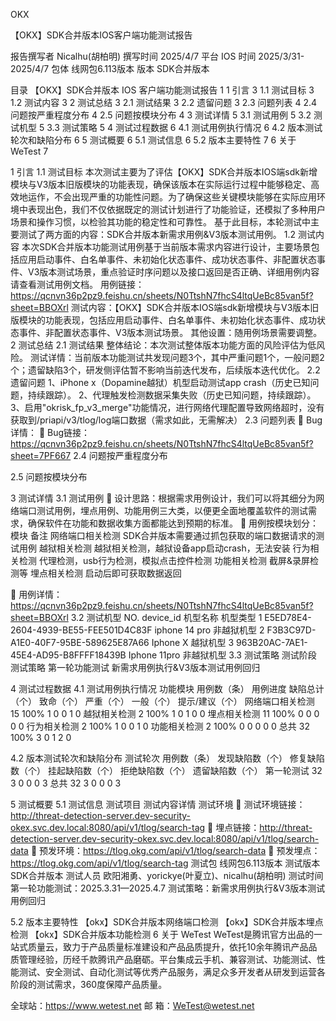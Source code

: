  


OKX


【OKX】SDK合并版本IOS客户端功能测试报告

报告撰写者	Nicalhu(胡柏明)	撰写时间	2025/4/7
平台	IOS	时间	2025/3/31-2025/4/7
包体	线网包6.113版本	版本	SDK合并版本


目录
【OKX】SDK合并版本 IOS 客户端功能测试报告	1
1 引言	3
1.1 测试目标	3
1.2 测试内容	3
2 测试总结	3
2.1 测试结果	3
2.2 遗留问题	3
2.3 问题列表	4
2.4 问题按严重程度分布	4
2.5 问题按模块分布	4
3 测试详情	5
3.1 测试用例	5
3.2 测试机型	5
3.3 测试策略	5
4 测试过程数据	6
4.1 测试用例执行情况	6
4.2 版本测试轮次和缺陷分布	6
5 测试概要	6
5.1 测试信息	6
5.2 版本主要特性	7
6 关于 WeTest	7

1	引言
1.1	测试目标
本次测试主要为了评估【OKX】SDK合并版本IOS端sdk新增模块与V3版本旧版模块的功能表现，确保该版本在实际运行过程中能够稳定、高效地运作，不会出现严重的功能性问题。为了确保这些关键模块能够在实际应用环境中表现出色，我们不仅依据既定的测试计划进行了功能验证，还模拟了多种用户场景和操作习惯，以检验其功能的稳定性和可靠性。
基于此目标，本轮测试中主要测试了两方面的内容：SDK合并版本新需求用例&V3版本测试用例。
1.2	测试内容
本次SDK合并版本功能测试用例基于当前版本需求内容进行设计，主要场景包括应用启动事件、白名单事件、未初始化状态事件、成功状态事件、非配置状态事件、V3版本测试场景，重点验证时序问题以及接口返回是否正确、详细用例内容请查看测试用例文档。
用例链接：https://qcnvn36p2pz9.feishu.cn/sheets/N0TtshN7fhcS4ltqUeBc85van5f?sheet=BBOXrl
测试内容：【OKX】SDK合并版本IOS端sdk新增模块与V3版本旧版模块的功能表现，包括应用启动事件、白名单事件、未初始化状态事件、成功状态事件、非配置状态事件、V3版本测试场景。
其他设置：随用例场景需要调整。
2	测试总结
2.1	测试结果
整体结论：本次测试整体版本功能方面的风险评估为低风险。
测试详情：当前版本功能测试共发现问题3个，其中严重问题1个，一般问题2个；遗留缺陷3个，研发侧评估暂不影响当前迭代发布，后续版本迭代优化。
2.2	遗留问题
1、iPhone x（Dopamine越狱）机型启动测试app crash（历史已知问题，持续跟踪）。
2、代理触发检测数据采集失败（历史已知问题，持续跟踪）。
3、启用"okrisk_fp_v3_merge"功能情况，进行网络代理配置导致网络超时，没有获取到/priapi/v3/tlog/log端口数据（需求如此，无需解决）
2.3	问题列表
	Bug详情：
	Bug链接：https://qcnvn36p2pz9.feishu.cn/sheets/N0TtshN7fhcS4ltqUeBc85van5f?sheet=7PF667
2.4	 问题按严重程度分布
                
2.5	问题按模块分布
                        
3	测试详情
3.1	测试用例
	设计思路：根据需求用例设计，我们可以将其细分为网络端口测试用例，埋点用例、功能用例三大类，以便更全面地覆盖软件的测试需求，确保软件在功能和数据收集方面都能达到预期的标准。
	用例按模块划分：
模块	备注
网络端口相关检测	SDK合并版本需要通过抓包获取的端口数据请求的测试用例
越狱相关检测	越狱相关检测，越狱设备app启动crash，无法安装 
行为相关检测	代理检测，usb行为检测，模拟点击控件检测
功能相关检测	截屏&录屏检测等
埋点相关检测	启动后即可获取数据返回

	用例详情：https://qcnvn36p2pz9.feishu.cn/sheets/N0TtshN7fhcS4ltqUeBc85van5f?sheet=BBOXrl
3.2	测试机型
NO.	device_id		机型名称		机型类型
1	E5ED78E4-2604-4939-BE55-FEE501D4C83F	iphone 14 pro	非越狱机型
2	F3B3C97D-A1E0-40F7-95BE-589625E87A66	Iphone X	越狱机型
3	963B20AC-7AE1-45E4-AD95-B8FFFF18439B	Iphone 11pro	非越狱机型
3.3	 测试策略
测试阶段	测试策略
第一轮功能测试	新需求用例执行&V3版本测试用例回归

4	测试过程数据
4.1 测试用例执行情况
功能模块	用例数（条）	用例进度	缺陷总计（个）	致命（个）	严重（个）	一般（个）	提示/建议（个）
网络端口相关检测	15	100%	1	0	0	1	0
越狱相关检测	2	100%	1	0	1	0	0
埋点相关检测	11	100%	0	0	0	0	0
行为相关检测	2	100%	1	0	0	1	0
功能相关检测	2	100%	0	0	0	0	0
总共	32	100%	3	0	1	2	0

4.2 版本测试轮次和缺陷分布
测试轮次	用例数（条）	发现缺陷数（个）	修复缺陷数（个）	挂起缺陷数（个）	拒绝缺陷数（个）	遗留缺陷数（个）
第一轮测试	32	3	0	0	0	3
总共	32	3	0	0	0	3

5	测试概要
5.1 测试信息
测试项目	测试内容详情
测试环境		测试环境链接：http://threat-detection-server.dev-security-okex.svc.dev.local:8080/api/v1/tlog/search-tag
	埋点链接：http://threat-detection-server.dev-security-okex.svc.dev.local:8080/api/v1/tlog/search-data
	预发环境：https://tlog.okg.com/api/v1/tlog/search-data
	预发埋点：https://tlog.okg.com/api/v1/tlog/search-tag
测试包	线网包6.113版本
测试版本	SDK合并版本
测试人员	欧阳湘勇、yorickye(叶夏立)、nicalhu(胡柏明)
测试时间	第一轮功能测试：2025.3.31—2025.4.7             测试策略：新需求用例执行&V3版本测试用例回归

5.2 版本主要特性
【okx】SDK合并版本网络端口检测
【okx】SDK合并版本埋点检测
【okx】SDK合并版本功能检测
6	关于 WeTest
WeTest是腾讯官方出品的一站式质量云，致力于产品质量标准建设和产品品质提升，依托10余年腾讯产品品质管理经验，历经千款腾讯产品磨砺。平台集成云手机、兼容测试、功能测试、性能测试、安全测试、自动化测试等优秀产品服务，满足众多开发者从研发到运营各阶段的测试需求，360度保障产品质量。

全球站：https://www.wetest.net
邮  箱：WeTest@wetest.net

